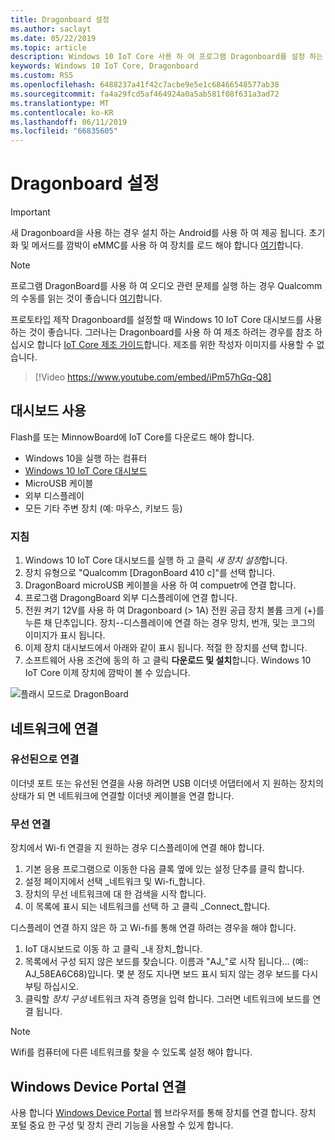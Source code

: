 ```yaml
---
title: Dragonboard 설정
ms.author: saclayt
ms.date: 05/22/2019
ms.topic: article
description: Windows 10 IoT Core 사용 하 여 프로그램 Dragonboard를 설정 하는 방법에 알아봅니다.
keywords: Windows 10 IoT Core, Dragonboard
ms.custom: RS5
ms.openlocfilehash: 6488237a41f42c7acbe9e5e1c68466548577ab38
ms.sourcegitcommit: fa4a29fcd5af464924a0a5ab581f08f631a3ad72
ms.translationtype: MT
ms.contentlocale: ko-KR
ms.lasthandoff: 06/11/2019
ms.locfileid: "66835605"
---
```

# <a name="setting-up-a-dragonboard"></a>Dragonboard 설정

> [!IMPORTANT]
> 새 Dragonboard을 사용 하는 경우 설치 하는 Android를 사용 하 여 제공 됩니다. 초기화 및 메서드를 깜박이 eMMC를 사용 하 여 장치를 로드 해야 합니다 [여기](https://docs.microsoft.com/en-us/windows/iot-core/tutorials/qualcomm)합니다.

> [!NOTE]
> 프로그램 DragonBoard를 사용 하 여 오디오 관련 문제를 실행 하는 경우 Qualcomm의 수동를 읽는 것이 좋습니다 [여기](https://developer.qualcomm.com/download/db410c/stereo-connector-and-audio-routing-application-note.pdf)합니다. 

프로토타입 제작 Dragonboard를 설정할 때 Windows 10 IoT Core 대시보드를 사용 하는 것이 좋습니다. 그러나는 Dragonboard를 사용 하 여 제조 하려는 경우를 참조 하십시오 합니다 [IoT Core 제조 가이드](https://docs.microsoft.com/en-us/windows-hardware/manufacture/iot/iot-core-manufacturing-guide)합니다. 제조를 위한 작성자 이미지를 사용할 수 없습니다.
<br>
> [!Video https://www.youtube.com/embed/iPm57hGq-Q8]

## <a name="using-the-dashboard"></a>대시보드 사용

Flash를 또는 MinnowBoard에 IoT Core를 다운로드 해야 합니다.
* Windows 10을 실행 하는 컴퓨터 
* [Windows 10 IoT Core 대시보드](https://docs.microsoft.com/windows/iot-core/downloads)
* MicroUSB 케이블
* 외부 디스플레이
* 모든 기타 주변 장치 (예: 마우스, 키보드 등)

### <a name="instructions"></a>지침

1. Windows 10 IoT Core 대시보드를 실행 하 고 클릭 *새 장치 설정*합니다.
2. 장치 유형으로 "Qualcomm [DragonBoard 410 c]"를 선택 합니다.
3. DragonBoard microUSB 케이블을 사용 하 여 compuetr에 연결 합니다.
4. 프로그램 DragongBoard 외부 디스플레이에 연결 합니다.
5. 전원 켜기 12V를 사용 하 여 Dragonboard (> 1A) 전원 공급 장치 볼륨 크게 (+)를 누른 채 단추입니다. 장치--디스플레이에 연결 하는 경우 망치, 번개, 및는 코그의 이미지가 표시 됩니다.
6. 이제 장치 대시보드에서 아래와 같이 표시 됩니다. 적절 한 장치를 선택 합니다.
7. 소프트웨어 사용 조건에 동의 하 고 클릭 **다운로드 및 설치**합니다. Windows 10 IoT Core 이제 장치에 깜박이 볼 수 있습니다.

![플래시 모드로 DragonBoard](../media/DeviceSetup/db4.png)

## <a name="connect-to-a-network"></a>네트워크에 연결
### <a name="wired-connection"></a>유선된으로 연결
이더넷 포트 또는 유선된 연결을 사용 하려면 USB 이더넷 어댑터에서 지 원하는 장치의 상태가 되 면 네트워크에 연결할 이더넷 케이블을 연결 합니다.

### <a name="wireless-connection"></a>무선 연결
장치에서 Wi-fi 연결을 지 원하는 경우 디스플레이에 연결 해야 합니다.

1. 기본 응용 프로그램으로 이동한 다음 클록 옆에 있는 설정 단추를 클릭 합니다.
2. 설정 페이지에서 선택 _네트워크 및 Wi-fi_합니다.
3. 장치의 무선 네트워크에 대 한 검색을 시작 합니다.
4. 이 목록에 표시 되는 네트워크를 선택 하 고 클릭 _Connect_합니다.

디스플레이 연결 하지 않은 하 고 Wi-fi를 통해 연결 하려는 경우을 해야 합니다.

1. IoT 대시보드로 이동 하 고 클릭 _내 장치_합니다.
2. 목록에서 구성 되지 않은 보드를 찾습니다. 이름과 "AJ_"로 시작 됩니다... (예:: AJ_58EA6C68)입니다. 몇 분 정도 지나면 보드 표시 되지 않는 경우 보드를 다시 부팅 하십시오.
3. 클릭할 _장치 구성_ 네트워크 자격 증명을 입력 합니다. 그러면 네트워크에 보드를 연결 됩니다.

> [!NOTE]
> Wifi를 컴퓨터에 다른 네트워크를 찾을 수 있도록 설정 해야 합니다.

## <a name="connect-to-windows-device-portal"></a>Windows Device Portal 연결

사용 합니다 [Windows Device Portal](../manage-your-device/DevicePortal.md) 웹 브라우저를 통해 장치를 연결 합니다. 장치 포털 중요 한 구성 및 장치 관리 기능을 사용할 수 있게 합니다. 

